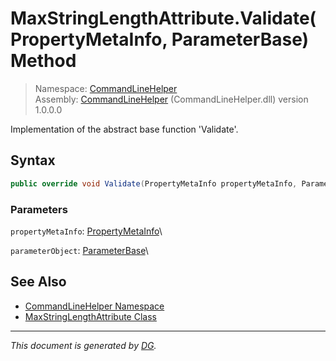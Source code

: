 ﻿# MaxStringLengthAttribute.Validate(PropertyMetaInfo, ParameterBase) Method

> Namespace: [CommandLineHelper](_toc.CommandLineHelper.md#commandlinehelper-namespace)\
> Assembly: [CommandLineHelper](_toc.CommandLineHelper.md) (CommandLineHelper.dll) version 1.0.0.0

Implementation of the abstract base function 'Validate'.

## Syntax

```csharp
public override void Validate(PropertyMetaInfo propertyMetaInfo, ParameterBase parameterObject)
```

### Parameters

`propertyMetaInfo`: [PropertyMetaInfo](CommandLineHelper.PropertyMetaInfo.md)\


`parameterObject`: [ParameterBase](CommandLineHelper.ParameterBase.md)\


## See Also

- [CommandLineHelper Namespace](_toc.CommandLineHelper.md#commandlinehelper-namespace)
- [MaxStringLengthAttribute Class](CommandLineHelper.MaxStringLengthAttribute.md)

---

_This document is generated by [DG](https://github.com/Khojasteh/dg)._

